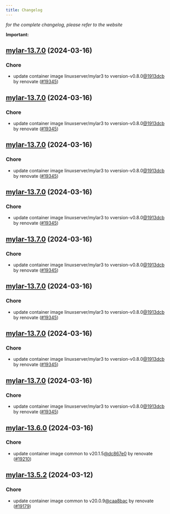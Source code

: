 ```yaml
---
title: Changelog
---
```



*for the complete changelog, please refer to the website*

**Important:**


## [mylar-13.7.0](https://github.com/truecharts/charts/compare/mylar-13.6.0...mylar-13.7.0) (2024-03-16)

### Chore



- update container image linuxserver/mylar3 to vversion-v0.8.0[@1913dcb](https://github.com/1913dcb) by renovate ([#19345](https://github.com/truecharts/charts/issues/19345))


## [mylar-13.7.0](https://github.com/truecharts/charts/compare/mylar-13.6.0...mylar-13.7.0) (2024-03-16)

### Chore



- update container image linuxserver/mylar3 to vversion-v0.8.0[@1913dcb](https://github.com/1913dcb) by renovate ([#19345](https://github.com/truecharts/charts/issues/19345))


## [mylar-13.7.0](https://github.com/truecharts/charts/compare/mylar-13.6.0...mylar-13.7.0) (2024-03-16)

### Chore



- update container image linuxserver/mylar3 to vversion-v0.8.0[@1913dcb](https://github.com/1913dcb) by renovate ([#19345](https://github.com/truecharts/charts/issues/19345))


## [mylar-13.7.0](https://github.com/truecharts/charts/compare/mylar-13.6.0...mylar-13.7.0) (2024-03-16)

### Chore



- update container image linuxserver/mylar3 to vversion-v0.8.0[@1913dcb](https://github.com/1913dcb) by renovate ([#19345](https://github.com/truecharts/charts/issues/19345))


## [mylar-13.7.0](https://github.com/truecharts/charts/compare/mylar-13.6.0...mylar-13.7.0) (2024-03-16)

### Chore



- update container image linuxserver/mylar3 to vversion-v0.8.0[@1913dcb](https://github.com/1913dcb) by renovate ([#19345](https://github.com/truecharts/charts/issues/19345))


## [mylar-13.7.0](https://github.com/truecharts/charts/compare/mylar-13.6.0...mylar-13.7.0) (2024-03-16)

### Chore



- update container image linuxserver/mylar3 to vversion-v0.8.0[@1913dcb](https://github.com/1913dcb) by renovate ([#19345](https://github.com/truecharts/charts/issues/19345))


## [mylar-13.7.0](https://github.com/truecharts/charts/compare/mylar-13.6.0...mylar-13.7.0) (2024-03-16)

### Chore



- update container image linuxserver/mylar3 to vversion-v0.8.0[@1913dcb](https://github.com/1913dcb) by renovate ([#19345](https://github.com/truecharts/charts/issues/19345))


## [mylar-13.7.0](https://github.com/truecharts/charts/compare/mylar-13.6.0...mylar-13.7.0) (2024-03-16)

### Chore



- update container image linuxserver/mylar3 to vversion-v0.8.0[@1913dcb](https://github.com/1913dcb) by renovate ([#19345](https://github.com/truecharts/charts/issues/19345))


## [mylar-13.6.0](https://github.com/truecharts/charts/compare/mylar-13.5.2...mylar-13.6.0) (2024-03-16)

### Chore



- update container image common to v20.1.5[@dc867e0](https://github.com/dc867e0) by renovate ([#19210](https://github.com/truecharts/charts/issues/19210))


## [mylar-13.5.2](https://github.com/truecharts/charts/compare/mylar-13.5.1...mylar-13.5.2) (2024-03-12)

### Chore



- update container image common to v20.0.9[@caa8bac](https://github.com/caa8bac) by renovate ([#19179](https://github.com/truecharts/charts/issues/19179))

